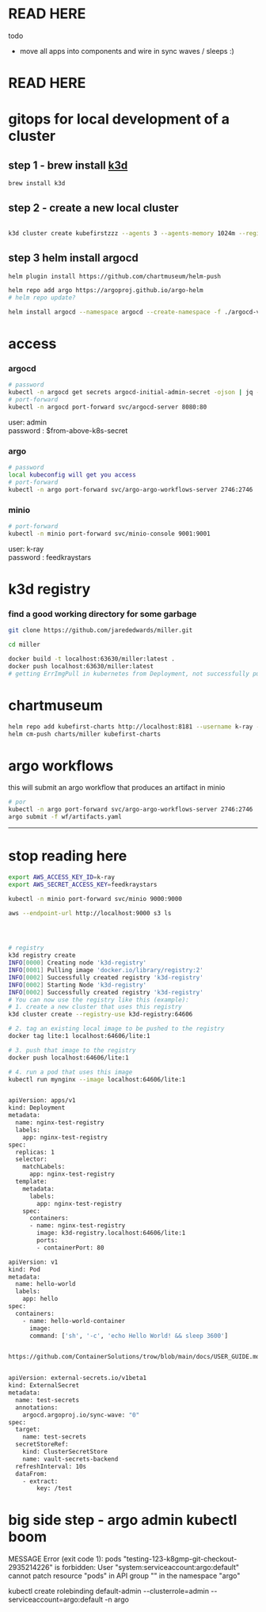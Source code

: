 # READ HERE







todo 
- move all apps into components and wire in sync waves / sleeps :) 







# READ HERE


# gitops for local development of a cluster

## step 1 - brew install [k3d](https://k3d.io/v5.3.0)
```bash
brew install k3d
```

## step 2 - create a new local cluster
```bash

k3d cluster create kubefirstzzz --agents 3 --agents-memory 1024m --registry-create kubefirst-registryzz:64640
```
## step 3 helm install argocd
```bash
helm plugin install https://github.com/chartmuseum/helm-push

helm repo add argo https://argoproj.github.io/argo-helm
# helm repo update?

helm install argocd --namespace argocd --create-namespace -f ./argocd-values.yaml --version 4.10.2 argo/argo-cd
```

# access
### argocd
```bash
# password
kubectl -n argocd get secrets argocd-initial-admin-secret -ojson | jq -r .data.password | base64 -D
# port-forward
kubectl -n argocd port-forward svc/argocd-server 8080:80
```
user: admin   
password : $from-above-k8s-secret

### argo
```bash
# password
local kubeconfig will get you access
# port-forward
kubectl -n argo port-forward svc/argo-argo-workflows-server 2746:2746
```

### minio
```bash
# port-forward
kubectl -n minio port-forward svc/minio-console 9001:9001
```
user: k-ray   
password : feedkraystars   


# k3d registry
### find a good working directory for some garbage

```bash
git clone https://github.com/jarededwards/miller.git

cd miller 

docker build -t localhost:63630/miller:latest .
docker push localhost:63630/miller:latest
# getting ErrImgPull in kubernetes from Deployment, not successfully pulling from k3d registry, didn't look into it
```

# chartmuseum
```bash
helm repo add kubefirst-charts http://localhost:8181 --username k-ray --password feedkraystars
helm cm-push charts/miller kubefirst-charts
```

# argo workflows
this will submit an argo workflow that produces an artifact in minio
```bash
# por
kubectl -n argo port-forward svc/argo-argo-workflows-server 2746:2746
argo submit -f wf/artifacts.yaml 
```


---
# stop reading here

```bash
export AWS_ACCESS_KEY_ID=k-ray
export AWS_SECRET_ACCESS_KEY=feedkraystars

kubectl -n minio port-forward svc/minio 9000:9000

aws --endpoint-url http://localhost:9000 s3 ls




# registry
k3d registry create                                           
INFO[0000] Creating node 'k3d-registry'                 
INFO[0001] Pulling image 'docker.io/library/registry:2' 
INFO[0002] Successfully created registry 'k3d-registry' 
INFO[0002] Starting Node 'k3d-registry'                 
INFO[0002] Successfully created registry 'k3d-registry' 
# You can now use the registry like this (example):
# 1. create a new cluster that uses this registry
k3d cluster create --registry-use k3d-registry:64606

# 2. tag an existing local image to be pushed to the registry
docker tag lite:1 localhost:64606/lite:1

# 3. push that image to the registry
docker push localhost:64606/lite:1

# 4. run a pod that uses this image
kubectl run mynginx --image localhost:64606/lite:1


apiVersion: apps/v1
kind: Deployment
metadata:
  name: nginx-test-registry
  labels:
    app: nginx-test-registry
spec:
  replicas: 1
  selector:
    matchLabels:
      app: nginx-test-registry
  template:
    metadata:
      labels:
        app: nginx-test-registry
    spec:
      containers:
      - name: nginx-test-registry
        image: k3d-registry.localhost:64606/lite:1
        ports:
        - containerPort: 80

apiVersion: v1
kind: Pod
metadata:
  name: hello-world
  labels:
    app: hello
spec:
  containers:
    - name: hello-world-container
      image: 
      command: ['sh', '-c', 'echo Hello World! && sleep 3600']


https://github.com/ContainerSolutions/trow/blob/main/docs/USER_GUIDE.md


apiVersion: external-secrets.io/v1beta1
kind: ExternalSecret
metadata:
  name: test-secrets
  annotations:
    argocd.argoproj.io/sync-wave: "0"
spec:
  target:
    name: test-secrets
  secretStoreRef:
    kind: ClusterSecretStore
    name: vault-secrets-backend
  refreshInterval: 10s
  dataFrom:
    - extract:      
        key: /test
```

# big side step - argo admin kubectl boom
MESSAGE
Error (exit code 1): pods "testing-123-k8gmp-git-checkout-2935214226" is forbidden: User "system:serviceaccount:argo:default" cannot patch resource "pods" in API group "" in the namespace "argo"

kubectl create rolebinding default-admin --clusterrole=admin --serviceaccount=argo:default -n argo



